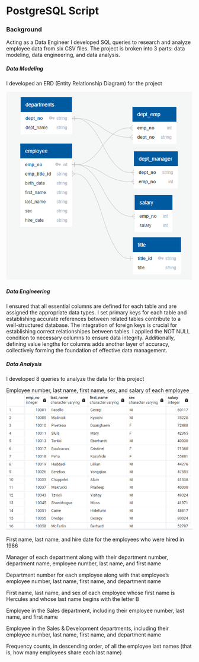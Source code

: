 # PostgreSQL Script

### Background 
Acting as a Data Engineer I developed SQL queries to research and analyze employee data from six CSV files. The project is broken into 3 parts: data modeling, data engineering, and data analysis.

##### Data Modeling

I developed an ERD (Entity Relationship Diagram) for the project

![Alt Text](https://github.com/peatk/SQL-Challenge/blob/main/EmployeeSQL/data/ERD.png)

##### Data Engineering

I ensured that all essential columns are defined for each table and are assigned the appropriate data types. I set primary keys for each table and establishing accurate references between related tables contribute to a well-structured database. The integration of foreign keys is crucial for establishing correct relationshipes between tables. I applied the NOT NULL condition to necessary columns to ensure data integrity. Additionally, defining value lengths for columns adds another layer of accuracy, collectively forming the foundation of effective data management.

##### Data Analysis
I developed 8 queries to analyze the data for this project

Employee number, last name, first name, sex, and salary of each employee
![Alt Text](https://github.com/peatk/SQL-Challenge/blob/main/EmployeeSQL/data/employee_list(1).png)


First name, last name, and hire date for the employees who were hired in 1986

Manager of each department along with their department number, department name, employee number, last name, and first name

Department number for each employee along with that employee’s employee number, last name, first name, and department name

First name, last name, and sex of each employee whose first name is Hercules and whose last name begins with the letter B

Employee in the Sales department, including their employee number, last name, and first name

Employee in the Sales & Development departments, including their employee number, last name, first name, and department name

Frequency counts, in descending order, of all the employee last names (that is, how many employees share each last name)



